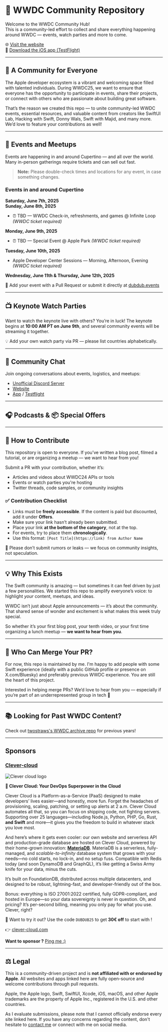 # 🎉 WWDC Community Repository

Welcome to the WWDC Community Hub!  
This is a community-led effort to collect and share everything happening around WWDC — events, watch parties and more to come.

🌐 [Visit the website](https://dubdub.events)  
📱 [Download the iOS app (TestFlight)](https://dubdub.events/app)

---

## 🤝 A Community for Everyone

The Apple developer ecosystem is a vibrant and welcoming space filled with talented individuals. During WWDC25, we want to ensure that everyone has the opportunity to participate in events, share their projects, or connect with others who are passionate about building great software.

That’s the reason we created this repo — to unite community-led WWDC events, essential resources, and valuable content from creators like SwiftUI Lab, Hacking with Swift, Donny Wals, Swift with Majid, and many more. We’d love to feature your contributions as well!

---

## 📍 Events and Meetups

Events are happening in and around Cupertino — and all over the world. Many in-person gatherings require tickets and can sell out fast.

> **Note:** Please double-check times and locations for any event, in case something changes.

### Events in and around Cupertino

**Saturday, June 7th, 2025**  
**Sunday, June 8th, 2025**
- ⏰ TBD — WWDC Check-in, refreshments, and games @ Infinite Loop *(WWDC ticket required)*

**Monday, June 9th, 2025**
- ⏰ TBD — Special Event @ Apple Park *(WWDC ticket required)*

**Tuesday, June 10th, 2025**
- Apple Developer Center Sessions — Morning, Afternoon, Evening *(WWDC ticket required)*

**Wednesday, June 11th & Thursday, June 12th, 2025**

📝 Add your event with a Pull Request or submit it directly at [dubdub.events](https://dubdub.events)

---

## 📺 Keynote Watch Parties

Want to watch the keynote live with others? You’re in luck! The keynote begins at **10:00 AM PT on June 9th**, and several community events will be streaming it together.

💡 Add your own watch party via PR — please list countries alphabetically.

---

## 💬 Community Chat

Join ongoing conversations about events, logistics, and meetups:

- [Unofficial Discord Server](https://discord.gg/6DD8sRnn)
- [Website](https://dubdub.events)
- [App](https://dubdub.events/app) / [Testflight](https://dubdub.events/testflight) 

---

## 🎧 Podcasts & 📦 Special Offers


---

## 🙌 How to Contribute

This repository is open to everyone. If you’ve written a blog post, filmed a tutorial, or are organizing a meetup — we want to hear from you!

Submit a PR with your contribution, whether it’s:

- Articles and videos about WWDC24 APIs or tools
- Events or watch parties you're hosting
- Twitter threads, code samples, or community insights

### ✅ Contribution Checklist

- Links must be **freely accessible**. If the content is paid but discounted, add it under **Offers**.
- Make sure your link hasn’t already been submitted.
- Place your link **at the bottom of the category**, not at the top.
- For events, try to place them **chronologically**.
- Use this format: `[Post Title](https://link) from Author Name`

🚫 Please don’t submit rumors or leaks — we focus on community insights, not speculation.

---

## 💡 Why This Exists

The Swift community is amazing — but sometimes it can feel driven by just a few personalities. We started this repo to amplify everyone’s voice: to highlight *your* content, meetups, and ideas.

WWDC isn’t just about Apple announcements — it’s about the community. That shared sense of wonder and excitement is what makes this week truly special.

So whether it’s your first blog post, your tenth video, or your first time organizing a lunch meetup — **we want to hear from you**.

---

## 🔧 Who Can Merge Your PR?

For now, this repo is maintained by me. I'm happy to add people with some Swift experience (ideally with a public GitHub profile or presence on X.com/Bluesky) and preferably previous WWDC experience. You are still the heart of this project.

Interested in helping merge PRs? We’d love to hear from you — especially if you’re part of an underrepresented group in tech 💜

---

## 📚 Looking for Past WWDC Content?

Check out [twostraws's WWDC archive repo](https://github.com/twostraws/wwdc) for previous years!


---

## Sponsors

### [Clever-cloud](https://clever-cloud.com)


![Clever cloud logo](https://cdn.clever-cloud.com/uploads/2023/03/logowhitetext-1.svg)

**🚀 Clever Cloud: Your DevOps Superpower in the Cloud**

Clever Cloud is a Platform-as-a-Service (PaaS) designed to make developers’ lives easier—and honestly, more fun. Forget the headaches of provisioning, scaling, patching, or setting up alerts at 2 a.m. Clever Cloud automates all that, so you can focus on shipping code, not fighting servers. Supporting over 25 languages—including Node.js, Python, PHP, Go, Rust, **and Swift** and more—it gives you the freedom to build in whatever stack you love most. 

And here’s where it gets even cooler: our own website and serverless API and production-grade database are hosted on Clever Cloud, powered by their home-grown innovation: **[MateriaDB](https://www.clever-cloud.com/fr/materia-serverless/)**. MateriaDB is a serverless, fully-managed, and *scalable-to-infinity* database system that grows with your needs—no cold starts, no lock-in, and no setup fuss. Compatible with Redis today (and soon DynamoDB and GraphQL), it’s like getting a Swiss Army knife for your data, minus the cuts.

It’s built on FoundationDB, distributed across multiple datacenters, and designed to be robust, lightning-fast, and developer-friendly out of the box.

Bonus: everything is ISO 27001:2022 certified, fully GDPR-compliant, and hosted in Europe—so your data sovereignty is never in question. Oh, and pricing? It’s per-second billing, meaning you only pay for what you use. Clever, right?

🤑 Want to try it out? Use the code `DUBDUB25` to get **30€ off** to start with !

👉 [clever-cloud.com](https://www.clever-cloud.com)


**Want to sponsor ?**  [Ping me :)](https://clementsauvage.me/contact)

---

## ⚖️ Legal

This is a community-driven project and is **not affiliated with or endorsed by Apple**. All websites and apps linked here are fully open-source and welcome contributions through pull requests.

Apple, the Apple logo, Swift, SwiftUI, Xcode, iOS, macOS, and other Apple trademarks are the property of Apple Inc., registered in the U.S. and other countries.

As I evaluate submissions, please note that I cannot officially endorse every site linked here. If you have any concerns regarding the content, don't hesitate to [contact me](https://clementsauvage.me/contact) or connect with me on social media.